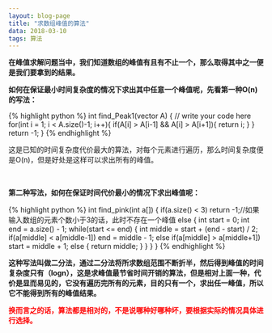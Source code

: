 ```yaml
---
layout: blog-page
title: "求数组峰值的算法"
data: 2018-03-10
tags: 算法
---
```

<p><b>在峰值求解问题当中，我们知道数组的峰值有且有不止一个，那么取得其中之一便是我们要拿到的结果。</b></p>
<p><b>如何在保证最小时间复杂度的情况下求出其中任意一个峰值呢，先看第一种O(n)的写法：</b></p>
{% highlight python %}
int find_Peak1(vector<int> A) {  
    // write your code here  
    for(int i = 1; i < A.size()-1; i++){  
        if(A[i] > A[i-1] && A[i] > A[i+1]){  
            return i;  
        }  
    }  
    return -1;  
}  
{% endhighlight %}
<p>这是已知的时间复杂度代价最大的算法，对每个元素进行遍历，那么时间复杂度便是O(n)，但是好处是这样可以求出所有的峰值。</p>
<br>
<p><b>第二种写法，如何在保证时间代价最小的情况下求出峰值呢：</b></p>
{% highlight python %}
int find_pink(int a[])
{
	if(a.size() < 3) return -1;//如果输入数组的元素个数小于3的话，此时不存在一个峰值
	else
	{
		int start = 0;
		int end = a.size() - 1;
		while(start <= end)
		{
			int middle = start + (end - start) / 2;
			if(a[middle] < a[middle-1]) end = middle - 1;
			else if(a[middle] > a[middle+1]) start = middle + 1;
			else
			{
				return middle;
			}
		}	
	} 
}
{% endhighlight %}
<p><b>这种写法叫做二分法，通过二分法将所求数组范围不断折半，然后得到峰值的时间复杂度只有（logn），这是求峰值最节省时间开销的算法，但是相对上面一种，代价是显而易见的，它没有遍历完所有的元素，目的只有一个，求出任一峰值，所以它不能得到所有的峰值结果。</b></p>
<p style="color:red"><b>换而言之的话，算法都是相对的，不是说哪种好哪种坏，要根据实际的情况具体进行选择。</b></p>